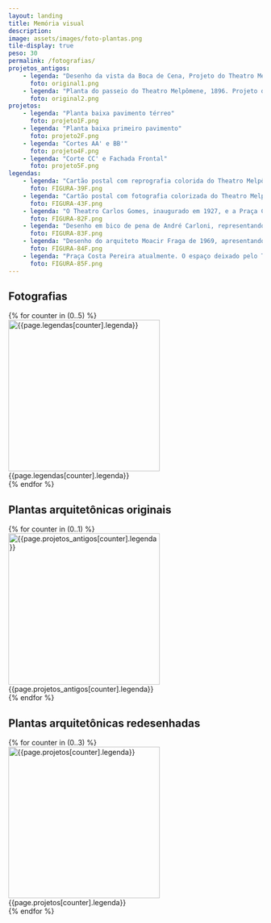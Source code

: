 ```yaml
---
layout: landing
title: Memória visual
description: 
image: assets/images/foto-plantas.png
tile-display: true
peso: 30
permalink: /fotografias/
projetos_antigos:
    - legenda: "Desenho da vista da Boca de Cena, Projeto do Theatro Melpômene, Filinto Santoro, 1895. Fonte: Arquivo Público do Estado do Espirito Santo – APEES."
      foto: original1.png
    - legenda: "Planta do passeio do Theatro Melpômene, 1896. Projeto do Theatro Melpômene. Planta do passeio do Theatro, 1986. Autoria do desenho: assinatura ilegível. Prefeitura Municipal de Vitória. Fonte: Arquivo Público do Estado do Espirito Santo – APEES."
      foto: original2.png
projetos:
    - legenda: "Planta baixa pavimento térreo"
      foto: projeto1F.png
    - legenda: "Planta baixa primeiro pavimento"
      foto: projeto2F.png
    - legenda: "Cortes AA' e BB'"
      foto: projeto4F.png
    - legenda: "Corte CC' e Fachada Frontal"
      foto: projeto5F.png
legendas:
    - legenda: "Cartão postal com reprografia colorida do Theatro Melpômene, 1906. Fonte: Coleções Especiais da Biblioteca Central da UFES, Acervo Fotográfico MÁRIO ARISTIDES FREIRE, P. 20 Foto 297."
      foto: FIGURA-39F.png
    - legenda: "Cartão postal com fotografia colorizada do Theatro Melpômene. Fonte: Publicado em Facebook/Fotos Antigas do Espírito Santo, por Marcos José Andrade em 09/12/2013."
      foto: FIGURA-43F.png
    - legenda: "O Theatro Carlos Gomes, inaugurado em 1927, e a Praça Costa Pereira já remodelada, em 1928. Fonte: Acervo Fotográfico do Arquivo Público Municipal de Vitória, Foto 5.364."
      foto: FIGURA-82F.png
    - legenda: "Desenho em bico de pena de André Carloni, representando o Largo da Conceição e o Theatro Melpômene em 1905, Vitória, 1961. Fonte: Coleções Especiais da Biblioteca Central da Universidade Federal do Espírito Santo - UFES, Acervo de Desenhos (bico de pena) de André Carloni."
      foto: FIGURA-83F.png
    - legenda: "Desenho do arquiteto Moacir Fraga de 1969, apresentando o Theatro Melpômene em 1922, “em dia de grande récita”. Fonte: Instituto do Patrimônio Histórico e Artístico Nacional do Espírito Santo (IPHAN-ES), Foto VTR-2611."
      foto: FIGURA-84F.png
    - legenda: "Praça Costa Pereira atualmente. O espaço deixado pelo Theatro Melpômene fica evidente no território. O palco estaria no local do edifício do Hotel/Farmácia/Lanchonete, e a plateia e áreas sociais ficavam no vazio ocupado pela mini-praça e vias de circulação da localidade. O acesso à rua Graciano Neves não seria o mesmo se o teatro ainda estivesse ali. Foto: Colette Dantas"
      foto: FIGURA-85F.png
---
```


<h2>Fotografias</h2>
<div class="box alt">
    <div class="row uniform">
        {% for counter in (0..5) %}
        <div class="6u">
            <span class="image">
                <img src="{{ site.baseurl }}/assets/images/fotografias/{{page.legendas[counter].foto}}" alt="{{page.legendas[counter].legenda}}" height="300" />
                <span class="label">{{page.legendas[counter].legenda}}</span>
            </span>
        </div>
        {% endfor %}
    </div>
</div>

<h2>Plantas arquitetônicas originais</h2>
<div class="box alt">
    <div class="row uniform">
        {% for counter in (0..1) %}
        <div class="6u">
            <span class="image">
                <img src="{{ site.baseurl }}/assets/images/projeto/{{page.projetos_antigos[counter].foto}}" alt="{{page.projetos_antigos[counter].legenda}}" height="300" />
                <span class="label">{{page.projetos_antigos[counter].legenda}}</span>
            </span>
        </div>
        {% endfor %}
    </div>
</div>

<h2>Plantas arquitetônicas redesenhadas</h2>
<div class="box alt">
    <div class="row uniform">
        {% for counter in (0..3) %}
        <div class="6u">
            <span class="image">
                <img src="{{ site.baseurl }}/assets/images/projeto/{{page.projetos[counter].foto}}" alt="{{page.projetos[counter].legenda}}" height="300" />
                <span class="label">{{page.projetos[counter].legenda}}</span>
            </span>
        </div>
        {% endfor %}
    </div>
</div>
